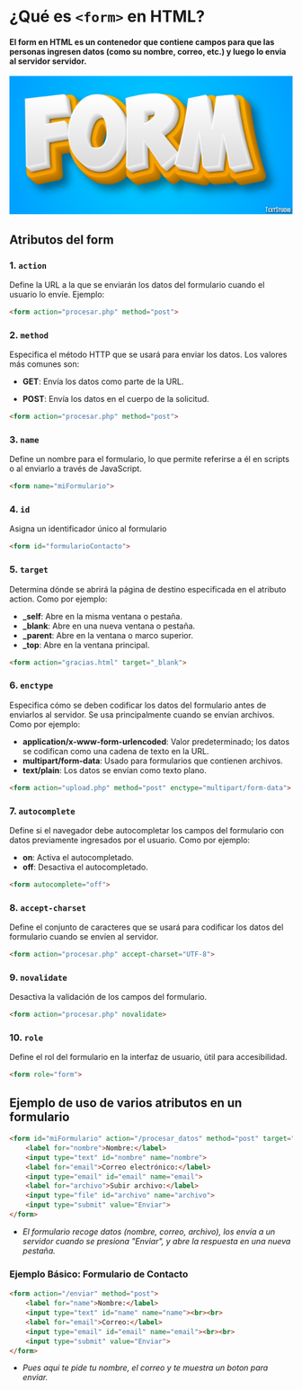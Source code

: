 # ¿Qué es ```<form>``` en HTML?
#### El form en HTML es un contenedor que contiene campos para que las personas ingresen datos (como su nombre, correo, etc.) y luego lo envia al servidor servidor.
![Mi imagen local](img/form.png)

## Atributos del form
### 1. ```action```
Define la URL a la que se enviarán los datos del formulario cuando el usuario lo envíe.
Ejemplo:
```html
<form action="procesar.php" method="post">
```
### 2. ```method```
Especifica el método HTTP que se usará para enviar los datos. Los valores más comunes son:

* **GET**: Envía los datos como parte de la URL.

* **POST**: Envía los datos en el cuerpo de la solicitud.
```html
<form action="procesar.php" method="post">
```
### 3. ```name```
Define un nombre para el formulario, lo que permite referirse a él en scripts o al enviarlo a través de JavaScript.
```html
<form name="miFormulario">
```
### 4. ```id```
Asigna un identificador único al formulario
```html
<form id="formularioContacto">
```
### 5. ```target```
Determina dónde se abrirá la página de destino especificada en el atributo action. Como por ejemplo:

* **_self**: Abre en la misma ventana o pestaña.
* **_blank**: Abre en una nueva ventana o pestaña.
* **_parent**: Abre en la ventana o marco superior.
* **_top**: Abre en la ventana principal.
```html
<form action="gracias.html" target="_blank">
```
### 6. ```enctype```
Especifica cómo se deben codificar los datos del formulario antes de enviarlos al servidor. Se usa principalmente cuando se envían archivos. Como por ejemplo:

* **application/x-www-form-urlencoded**: Valor predeterminado; los datos se codifican como una cadena de texto en la URL.
* **multipart/form-data**: Usado para formularios que contienen archivos.
* **text/plain**: Los datos se envían como texto plano.
```html
<form action="upload.php" method="post" enctype="multipart/form-data">
```
### 7. ```autocomplete```
Define si el navegador debe autocompletar los campos del formulario con datos previamente ingresados por el usuario. Como por ejemplo:

* **on**: Activa el autocompletado.
* **off**: Desactiva el autocompletado.
```html
<form autocomplete="off">
```
### 8. ```accept-charset```
Define el conjunto de caracteres que se usará para codificar los datos del formulario cuando se envíen al servidor.
```html
<form action="procesar.php" accept-charset="UTF-8">
```
### 9. ```novalidate```
Desactiva la validación de los campos del formulario.
```html
<form action="procesar.php" novalidate>
```
### 10. ```role```
Define el rol del formulario en la interfaz de usuario, útil para accesibilidad.
```html
<form role="form">
```

## Ejemplo de uso de varios atributos en un formulario
```html
<form id="miFormulario" action="/procesar_datos" method="post" target="_blank" enctype="multipart/form-data" autocomplete="on" accept-charset="UTF-8" novalidate>
    <label for="nombre">Nombre:</label>
    <input type="text" id="nombre" name="nombre">
    <label for="email">Correo electrónico:</label>
    <input type="email" id="email" name="email">
    <label for="archivo">Subir archivo:</label>
    <input type="file" id="archivo" name="archivo">
    <input type="submit" value="Enviar">
</form>
```
* *El formulario recoge datos (nombre, correo, archivo), los envía a un servidor cuando se presiona "Enviar", y abre la respuesta en una nueva pestaña.*
### Ejemplo Básico: Formulario de Contacto
```html
<form action="/enviar" method="post">
    <label for="name">Nombre:</label>
    <input type="text" id="name" name="name"><br><br>
    <label for="email">Correo:</label>
    <input type="email" id="email" name="email"><br><br>
    <input type="submit" value="Enviar">
</form>
```
* *Pues aqui te pide tu nombre, el correo y te muestra un boton para enviar.* 